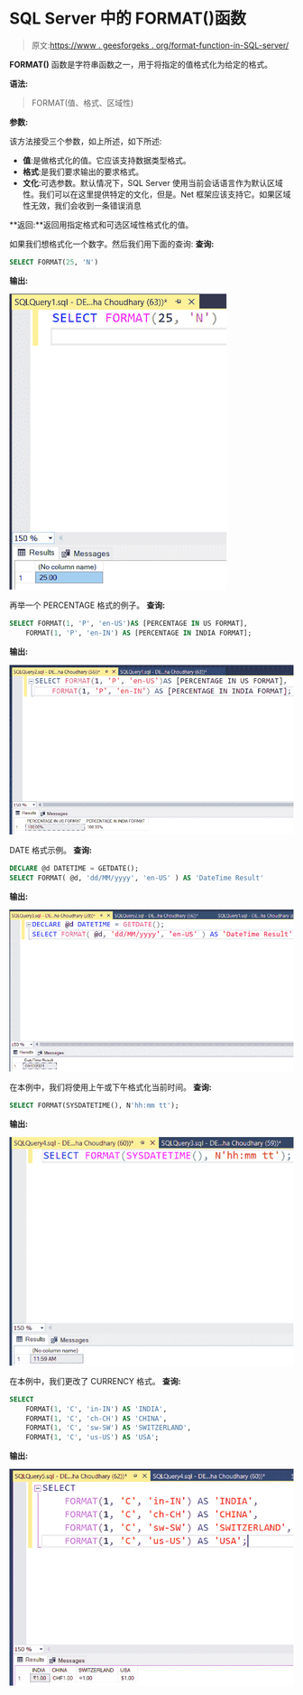 # SQL Server 中的 FORMAT()函数

> 原文:[https://www . geesforgeks . org/format-function-in-SQL-server/](https://www.geeksforgeeks.org/format-function-in-sql-server/)

**FORMAT()** 函数是字符串函数之一，用于将指定的值格式化为给定的格式。

**语法:**

> FORMAT(值、格式、区域性)

**参数:**

该方法接受三个参数，如上所述，如下所述:

*   **值**:是做格式化的值。它应该支持数据类型格式。
*   **格式**:是我们要求输出的要求格式。
*   **文化**:可选参数。默认情况下，SQL Server 使用当前会话语言作为默认区域性。我们可以在这里提供特定的文化，但是。Net 框架应该支持它。如果区域性无效，我们会收到一条错误消息

**返回:**返回用指定格式和可选区域性格式化的值。

如果我们想格式化一个数字。然后我们用下面的查询:
**查询:**

```sql
SELECT FORMAT(25, 'N')
```

**输出:**

![](img/9c429baa0590ea836067583af70d86a2.png)

再举一个 PERCENTAGE 格式的例子。
**查询:**

```sql
SELECT FORMAT(1, 'P', 'en-US')AS [PERCENTAGE IN US FORMAT], 
    FORMAT(1, 'P', 'en-IN') AS [PERCENTAGE IN INDIA FORMAT];
```

**输出:**

![](img/963f34d931a76f4843a354d464e4ea25.png)

DATE 格式示例。
**查询:**

```sql
DECLARE @d DATETIME = GETDATE();  
SELECT FORMAT( @d, 'dd/MM/yyyy', 'en-US' ) AS 'DateTime Result'
```

**输出:**

![](img/e67b7c15200e208c3caeefa90fbe3272.png)

在本例中，我们将使用上午或下午格式化当前时间。
**查询:**

```sql
SELECT FORMAT(SYSDATETIME(), N'hh:mm tt');
```

**输出:**

![](img/190433eb9f71079126989f0e5ac3603a.png)

在本例中，我们更改了 CURRENCY 格式。
**查询:**

```sql
SELECT 
    FORMAT(1, 'C', 'in-IN') AS 'INDIA', 
    FORMAT(1, 'C', 'ch-CH') AS 'CHINA', 
    FORMAT(1, 'C', 'sw-SW') AS 'SWITZERLAND', 
    FORMAT(1, 'C', 'us-US') AS 'USA';
```

**输出:**

![](img/6e58af9e4919041cc779236ace42e89e.png)